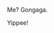 Me? Gongaga.

Yippee!

<!---
0-M3/0-M3 is a ✨ special ✨ repository because its `README.md` (this file) appears on your GitHub profile.
You can click the Preview link to take a look at your changes.
--->
